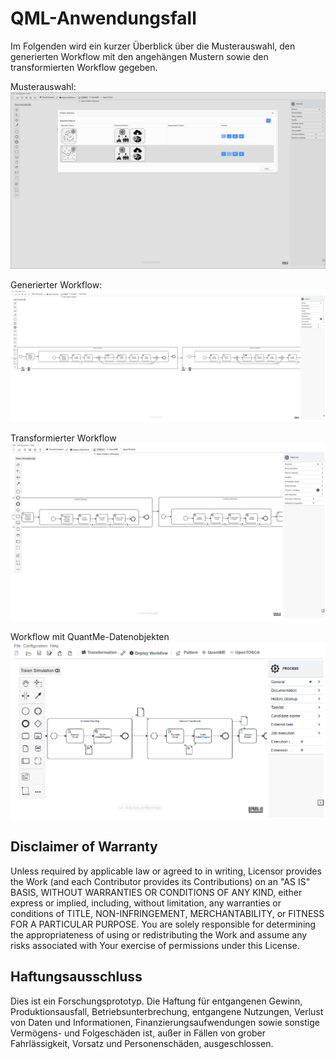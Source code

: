 # QML-Anwendungsfall

Im Folgenden wird ein kurzer Überblick über die Musterauswahl, den generierten Workflow mit den angehängen Mustern sowie den transformierten Workflow gegeben.

Musterauswahl:
![Musterauswahl](./patternSelectionQML.png)

Generierter Workflow:
![Generierter Workflow](./patternAnnotatedWorkflowQML.png)

Transformierter Workflow
![Transformierter Workflow](./patternTransformationQML.png)

Workflow mit QuantMe-Datenobjekten
![Workflow mit QuantMeDatenobjekten](./qml_withdataobjects.png)


## Disclaimer of Warranty
Unless required by applicable law or agreed to in writing, Licensor provides the Work (and each Contributor provides its Contributions) on an "AS IS" BASIS, WITHOUT WARRANTIES OR CONDITIONS OF ANY KIND, either express or implied, including, without limitation, any warranties or conditions of TITLE, NON-INFRINGEMENT, MERCHANTABILITY, or FITNESS FOR A PARTICULAR PURPOSE. You are solely responsible for determining the appropriateness of using or redistributing the Work and assume any risks associated with Your exercise of permissions under this License.

## Haftungsausschluss
Dies ist ein Forschungsprototyp. Die Haftung für entgangenen Gewinn, Produktionsausfall, Betriebsunterbrechung, entgangene Nutzungen, Verlust von Daten und Informationen, Finanzierungsaufwendungen sowie sonstige Vermögens- und Folgeschäden ist, außer in Fällen von grober Fahrlässigkeit, Vorsatz und Personenschäden, ausgeschlossen.
